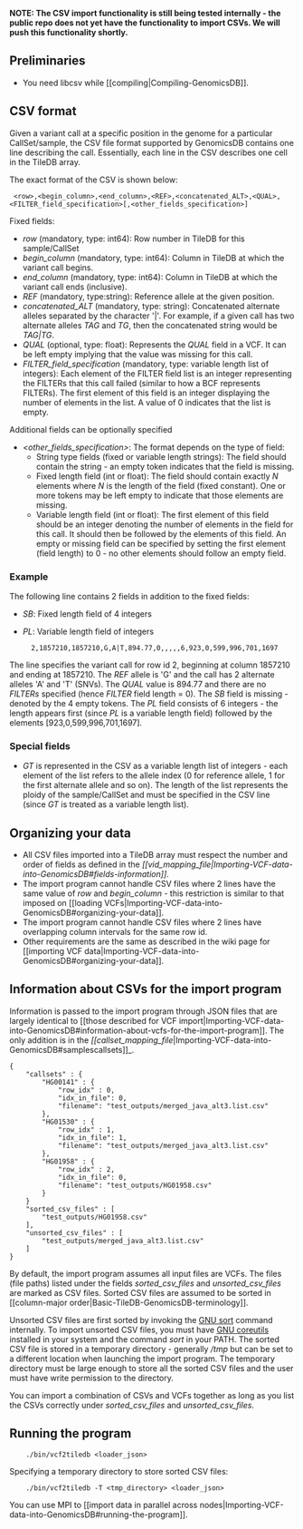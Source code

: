 **NOTE: The CSV import functionality is still being tested internally - the public repo does not yet have the 
functionality to import CSVs. We will push this functionality shortly.**

## Preliminaries
* You need libcsv while [[compiling|Compiling-GenomicsDB]].

## CSV format
Given a variant call at a specific position in the genome for a particular CallSet/sample, the CSV file format supported 
by GenomicsDB contains one line describing the call. Essentially, each line in the CSV describes one cell in the TileDB 
array.

The exact format of the CSV is shown below:

     <row>,<begin_column>,<end_column>,<REF>,<concatenated_ALT>,<QUAL>,<FILTER_field_specification>[,<other_fields_specification>]

Fixed fields:
* _row_ (mandatory, type: int64): Row number in TileDB for this sample/CallSet
* _begin_column_ (mandatory, type: int64): Column in TileDB at which the variant call begins.
* _end_column_ (mandatory, type: int64): Column in TileDB at which the variant call ends (inclusive).
* _REF_ (mandatory, type:string): Reference allele at the given position.
* _concatenated_ALT_ (mandatory, type: string): Concatenated alternate alleles separated by the character '|'. For
example, if a given call has two alternate alleles _TAG_ and _TG_, then the concatenated string would be _TAG|TG_.
* _QUAL_ (optional, type: float): Represents the _QUAL_ field in a VCF. It can be left empty implying that the value was 
missing for this call.
* _FILTER_field_specification_ (mandatory, type: variable length list of integers): Each element of the FILTER field list 
is an integer representing the FILTERs that this call failed (similar to how a BCF represents FILTERs). The first 
element of this field is an integer displaying the number of elements in the list. A value of 0 indicates that the list 
is empty.

Additional fields can be optionally specified
* _\<other_fields_specification\>_: The format depends on the type of field:
    * String type fields (fixed or variable length strings): The field should contain the string - an empty token 
indicates that the field is missing.
    * Fixed length field (int or float): The field should contain exactly _N_ elements where _N_ is the length of the field 
(fixed constant). One or more tokens may be left empty to indicate that those elements are missing.
    * Variable length field (int or float): The first element of this field should be an integer denoting the number 
of elements in the field for this call. It should then be followed by the elements of this field. An empty or missing 
field can be specified by setting the first element (field length) to 0 - no other elements should follow an empty field.

### Example
The following line contains 2 fields in addition to the fixed fields:
* _SB_: Fixed length field of 4 integers
* _PL_: Variable length field of integers

        2,1857210,1857210,G,A|T,894.77,0,,,,,6,923,0,599,996,701,1697

The line specifies the variant call for row id 2, beginning at column 1857210 and ending at 1857210. The _REF_ 
allele is 'G' and the call has 2 alternate alleles 'A' and 'T' (SNVs). The _QUAL_ value is 894.77 and there are no 
_FILTERs_ specified (hence _FILTER_ field length = 0). The _SB_ field is missing - denoted by the 4 empty tokens. The _PL_ 
field consists of 6 integers - the length appears first (since _PL_ is a variable length field) followed by the elements 
\[923,0,599,996,701,1697\].

### Special fields
* _GT_ is represented in the CSV as a variable length list of integers - each element of the list refers to the allele 
index (0 for reference allele, 1 for the first alternate allele and so on). The length of the list represents the ploidy 
of the sample/CallSet and must be specified in the CSV line (since _GT_ is treated as a variable length list).

## Organizing your data
* All CSV files imported into a TileDB array must respect the number and order of fields as defined in the 
_[[vid_mapping_file|Importing-VCF-data-into-GenomicsDB#fields-information]]_.
* The import program cannot handle CSV files where 2 lines have the same value of _row_ and _begin_column_ - this 
restriction is similar to that imposed on [[loading VCFs|Importing-VCF-data-into-GenomicsDB#organizing-your-data]].
* The import program cannot handle CSV files where 2 lines have overlapping column intervals for the same row id.
* Other requirements are the same as described in the wiki page for [[importing VCF data|Importing-VCF-data-into-GenomicsDB#organizing-your-data]].

## Information about CSVs for the import program
Information is passed to the import program through JSON files that are largely identical to
[[those described for VCF import|Importing-VCF-data-into-GenomicsDB#information-about-vcfs-for-the-import-program]]. The 
only addition is in the _[[callset_mapping_file_|Importing-VCF-data-into-GenomicsDB#samplescallsets]]_. 

    {
        "callsets" : { 
            "HG00141" : {
                "row_idx" : 0,
                "idx_in_file": 0,
                "filename": "test_outputs/merged_java_alt3.list.csv"
            },
            "HG01530" : {
                "row_idx" : 1,
                "idx_in_file": 1,
                "filename": "test_outputs/merged_java_alt3.list.csv"
            },
            "HG01958" : {
                "row_idx" : 2,
                "idx_in_file": 0,
                "filename": "test_outputs/HG01958.csv"
            }
        }
        "sorted_csv_files" : [
            "test_outputs/HG01958.csv"
        ],
        "unsorted_csv_files" : [
            "test_outputs/merged_java_alt3.list.csv"
        ]
    }

By default, the import program assumes all input files are VCFs. The files (file paths) listed under the fields
_sorted_csv_files_ and _unsorted_csv_files_  are marked as CSV files. Sorted CSV files are assumed to be sorted in 
[[column-major order|Basic-TileDB-GenomicsDB-terminology]].

Unsorted CSV files are first sorted by invoking the
[GNU sort](https://www.gnu.org/software/coreutils/manual/html_node/sort-invocation.html) command internally. To import 
unsorted CSV files, you must have [GNU coreutils](http://www.gnu.org/software/coreutils/coreutils.html)
 installed in your system and the command _sort_ in your PATH. The sorted 
CSV file is stored in a temporary directory - generally _/tmp_ but can be set to a different location when launching the import program.
The temporary directory must be large enough to store all the sorted CSV files and the user must have write permission to 
the directory.

You can import a combination of CSVs and VCFs together as long as you list the CSVs correctly under _sorted_csv_files_ and
_unsorted_csv_files_.

## Running the program

        ./bin/vcf2tiledb <loader_json>

Specifying a temporary directory to store sorted CSV files:

        ./bin/vcf2tiledb -T <tmp_directory> <loader_json>

You can use MPI to [[import data in parallel across nodes|Importing-VCF-data-into-GenomicsDB#running-the-program]].
